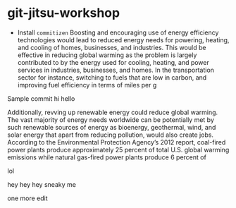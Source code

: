 # git-jitsu-workshop

- Install `commitizen`
  Boosting and encouraging use of energy efficiency technologies would lead to reduced energy needs for powering, heating, and cooling of homes, businesses, and industries. This would be effective in reducing global warming as the problem is largely contributed to by the energy used for cooling, heating, and power services in industries, businesses, and homes. In the transportation sector for instance, switching to fuels that are low in carbon, and improving fuel efficiency in terms of miles per g

Sample commit
hi
hello




Additionally, revving up renewable energy could reduce global warming. The vast majority of energy needs worldwide can be potentially met by such renewable sources of energy as bioenergy, geothermal, wind, and solar energy that apart from reducing pollution, would also create jobs. According to the Environmental Protection Agency’s 2012 report, coal-fired power plants produce approximately 25 percent of total U.S. global warming emissions while natural gas-fired power plants produce 6 percent of

lol

hey hey hey sneaky me

one more edit
